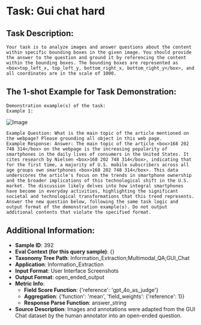 # Task: Gui chat hard

## Task Description:

```
Your task is to analyze images and answer questions about the content within specific bounding boxes in the given image. You should provide the answer to the question and ground it by referencing the content within the bounding boxes. The bounding boxes are represented as <box>top_left_x, top_left_y, bottom_right_x, bottom_right_y</box>, and all coordinates are in the scale of 1000.
```

## The 1-shot Example for Task Demonstration:

```
Demonstration example(s) of the task:
Example 1:
```

![Image](b9984c0186fee0623bbc0bbdfa3819f3.png)

```
Example Question: What is the main topic of the article mentioned on the webpage? Please grounding all object in this web page.
Example Response: Answer: The main topic of the article <box>168 202 748 314</box> on the webpage is the increasing popularity of smartphones in the daily lives of consumers in the United States. It cites research by Nielsen <box>168 202 748 314</box>, indicating that for the first time, a majority of U.S. mobile subscribers across all age groups own smartphones <box>168 202 748 314</box>. This data underscores the article's focus on the trends in smartphone ownership and the broader implications of this technological shift in the U.S. market. The discussion likely delves into how integral smartphones have become in everyday activities, highlighting the significant societal and technological transformations that this trend represents.
Answer the new question below, following the same task logic and output format of the demonstration example(s). Do not output additional contents that violate the specified format.
```

## Additional Information:

- **Sample ID**: 392
- **Eval Context (for this query sample)**: {}
- **Taxonomy Tree Path**: Information_Extraction;Multimodal_QA;GUI_Chat
- **Application**: Information_Extraction
- **Input Format**: User Interface Screenshots
- **Output Format**: open_ended_output
- **Metric Info**:
  - **Field Score Function**: {'reference': 'gpt_4o_as_judge'}
  - **Aggregation**: {'function': 'mean', 'field_weights': {'reference': 1}}
  - **Response Parse Function**: answer_string
- **Source Description**: Images and annotations were adapted from the GUI Chat dataset by the human annotator into an open-ended question.
